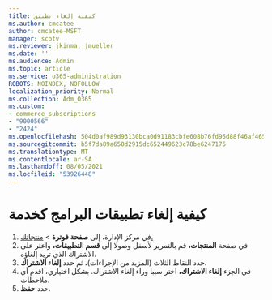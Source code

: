```yaml
---
title: كيفية إلغاء تطبيق
ms.author: cmcatee
author: cmcatee-MSFT
manager: scotv
ms.reviewer: jkinma, jmueller
ms.date: ''
ms.audience: Admin
ms.topic: article
ms.service: o365-administration
ROBOTS: NOINDEX, NOFOLLOW
localization_priority: Normal
ms.collection: Adm_O365
ms.custom:
- commerce_subscriptions
- "9000566"
- "2424"
ms.openlocfilehash: 504d0af989d93130bca0d91183cbfe608b76fd95d88f46af465e87cff1f052df
ms.sourcegitcommit: b5f7da89a650d2915dc652449623c78be6247175
ms.translationtype: MT
ms.contentlocale: ar-SA
ms.lasthandoff: 08/05/2021
ms.locfileid: "53926448"
---
```

# <a name="how-to-cancel-software-as-a-service-apps"></a>كيفية إلغاء تطبيقات البرامج كخدمة

1. في مركز الإدارة، إلى **صفحة فوترة**  >  [منتجاتك.](https://go.microsoft.com/fwlink/p/?linkid=842054)
2. في صفحة **المنتجات،** قم بالتمرير لأسفل وصولا إلى **قسم التطبيقات،** واعثر على الاشتراك الذي تريد إلغاؤه. 
3. حدد النقاط الثلاث (المزيد من الإجراءات)، ثم حدد **إلغاء الاشتراك**.
4. في الجزء **إلغاء الاشتراك،** اختر سببا وراء إلغاء الاشتراك. بشكل اختياري، اقدم أي ملاحظات.
5. حدد **حفظ**.
